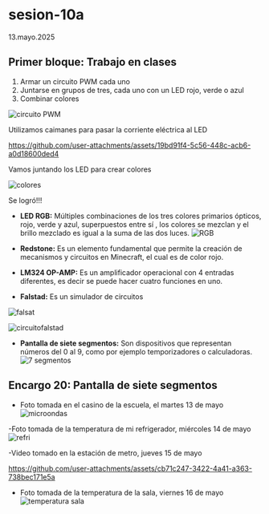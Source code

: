 # sesion-10a

13.mayo.2025

## Primer bloque: Trabajo en clases

1. Armar un circuito PWM cada uno 
2. Juntarse en grupos de tres, cada uno con un LED rojo, verde o azul 
3. Combinar colores
   
![circuito PWM](https://github.com/isabellagutierrezm/dis8644-2025-1/blob/main/09-isabellagutierrezm/sesion-10a/archivos/circuito%20PWM.jpeg)

Utilizamos caimanes para pasar la corriente eléctrica al LED

https://github.com/user-attachments/assets/19bd91f4-5c56-448c-acb6-a0d18600ded4

Vamos juntando los LED para crear colores 

![colores](https://github.com/isabellagutierrezm/dis8644-2025-1/blob/main/09-isabellagutierrezm/sesion-10a/archivos/colores.jpeg)

 Se logró!!!
   
- **LED RGB:** Múltiples combinaciones de los tres colores primarios ópticos, rojo, verde y azul, superpuestos entre sí , los colores se mezclan y el brillo mezclado es igual a la suma de las dos luces. 
![RGB](https://github.com/isabellagutierrezm/dis8644-2025-1/blob/main/09-isabellagutierrezm/sesion-10a/archivos/RGB.jpeg)

- **Redstone:** Es un elemento fundamental que permite la creación de mecanismos y circuitos en Minecraft, el cual es de color rojo.

- **LM324 OP-AMP:** Es un amplificador operacional con 4 entradas diferentes, es decir se puede hacer cuatro funciones en uno.
- **Falstad:** Es un simulador de circuitos 

![falsat](https://github.com/isabellagutierrezm/dis8644-2025-1/blob/main/09-isabellagutierrezm/sesion-10a/archivos/falsat.png)

![circuitofalstad](https://github.com/isabellagutierrezm/dis8644-2025-1/blob/main/09-isabellagutierrezm/sesion-10a/archivos/circuitofalstad.png)



- **Pantalla de siete segmentos:** Son dispositivos que representan números del 0 al 9, como por ejemplo temporizadores o calculadoras.
![7 segmentos](https://github.com/isabellagutierrezm/dis8644-2025-1/blob/main/09-isabellagutierrezm/sesion-10a/archivos/7%20segmentos.jpeg)

## Encargo 20: Pantalla de siete segmentos
- Foto tomada en el casino de la escuela, el martes 13 de mayo
![microondas](https://github.com/isabellagutierrezm/dis8644-2025-1/blob/main/09-isabellagutierrezm/sesion-10a/archivos/microondas.jpeg)

-Foto tomada de la temperatura de mi refrigerador, miércoles 14 de mayo
![refri](https://github.com/isabellagutierrezm/dis8644-2025-1/blob/main/09-isabellagutierrezm/sesion-10a/archivos/refri.jpeg)

-Video tomado en la estación de metro, jueves 15 de mayo

https://github.com/user-attachments/assets/cb71c247-3422-4a41-a363-738bec171e5a

- Foto tomada de la temperatura de la sala, viernes 16 de mayo
![temperatura sala](https://github.com/isabellagutierrezm/dis8644-2025-1/blob/main/09-isabellagutierrezm/sesion-10a/archivos/temperatura%20sala.jpeg)










